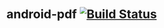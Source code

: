 android-pdf  [![Build Status](https://travis-ci.org/QQ1350995917/b-f-pdf.png)](https://travis-ci.org/QQ1350995917/b-f-pdf)
=================


